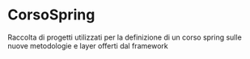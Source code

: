 # CorsoSpring
Raccolta di progetti utilizzati per la definizione di un corso spring sulle nuove metodologie e layer offerti dal framework
